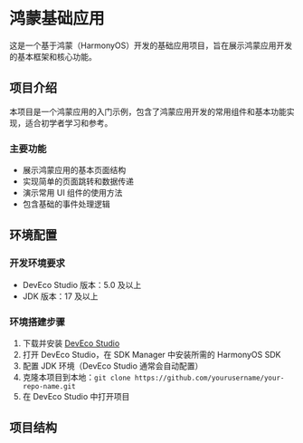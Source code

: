 # 鸿蒙基础应用

这是一个基于鸿蒙（HarmonyOS）开发的基础应用项目，旨在展示鸿蒙应用开发的基本框架和核心功能。

## 项目介绍

本项目是一个鸿蒙应用的入门示例，包含了鸿蒙应用开发的常用组件和基本功能实现，适合初学者学习和参考。

### 主要功能

- 展示鸿蒙应用的基本页面结构
- 实现简单的页面跳转和数据传递
- 演示常用 UI 组件的使用方法
- 包含基础的事件处理逻辑

## 环境配置

### 开发环境要求

- DevEco Studio 版本：5.0 及以上
- JDK 版本：17 及以上

### 环境搭建步骤

1. 下载并安装 [DevEco Studio](https://developer.harmonyos.com/cn/develop/deveco-studio)
2. 打开 DevEco Studio，在 SDK Manager 中安装所需的 HarmonyOS SDK
3. 配置 JDK 环境（DevEco Studio 通常会自动配置）
4. 克隆本项目到本地：`git clone https://github.com/yourusername/your-repo-name.git`
5. 在 DevEco Studio 中打开项目

## 项目结构
